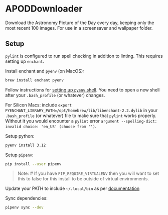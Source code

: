 # APODDownloader

Download the Astronomy Picture of the Day every day, keeping only the most
recent 100 images. For use in a screensaver and wallpaper folder.

## Setup

`pylint` is configured to run spell checking in addition to linting. This requires
setting up `enchant`.

Install enchant and `pyenv` (on MacOS):

```sh
brew install enchant pyenv
```

Follow instructions for [setting up `pyenv` shell](https://github.com/pyenv/pyenv#set-up-your-shell-environment-for-pyenv).
You need to open a new shell after your `.bash_profile` (or whatever) changes.

For Silicon Macs: include `export PYENCHANT_LIBRARY_PATH=/opt/homebrew/lib/libenchant-2.2.dylib`
in your `.bash_profile` (or whatever) file to make sure that `pylint` works properly.
Without it you would encounter a `pylint` error
`argument --spelling-dict: invalid choice: 'en_US' (choose from '')`.

Setup python:

```sh
pyenv install 3.12
```

Setup `pipenv`:

```sh
pip install --user pipenv
```

> Note: # If you have `PIP_REQUIRE_VIRTUALENV` then you will want to set this to
> false for this install to be outside of virtual environments.

Update your PATH to include `~/.local/bin` as per [documentation](https://pipenv.pypa.io/en/latest/installation/#preferred-installation-of-pipenv)

Sync dependencies:

```sh
pipenv sync --dev
```
